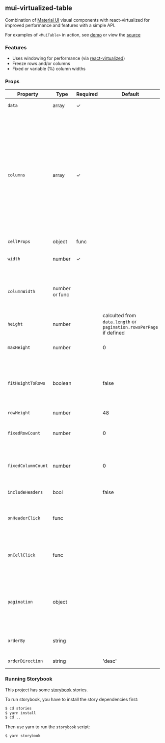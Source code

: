 ## mui-virtualized-table

Combination of [Material UI](http://www.material-ui.com) visual components with react-virtualized for improved performance and features with a simple API.

For examples of `<MuiTable>` in action, see [demo](https://techniq.github.io/mui-table/) or view the [source](https://github.com/techniq/mui-table/tree/master/stories)

### Features

- Uses windowing for performance (via [react-virtualized](https://github.com/bvaughn/react-virtualized))
- Freeze rows and/or columns
- Fixed or variable (%) column widths

### Props

| Property           | Type           | Required | Default                                                             | Description                                                                                                                                                                                                                                                                                                                                                                                                                                                                                 |
| ------------------ | -------------- | -------- | ------------------------------------------------------------------- | ------------------------------------------------------------------------------------------------------------------------------------------------------------------------------------------------------------------------------------------------------------------------------------------------------------------------------------------------------------------------------------------------------------------------------------------------------------------------------------------- |
| `data`             | array          | ✓        |                                                                     | Data to render using defined `columns`                                                                                                                                                                                                                                                                                                                                                                                                                                                      |
| `columns`          | array          | ✓        |                                                                     | Defines the columns in the table.<br/>Column format: {'name', 'header', 'onHeaderClick', 'width', 'cell', ...cellProps }<br/>`name`: Name of header<br/>`header`: (optional) Name to display instead 'name'<br/>`onHeaderClick`: (optional) Callback when header is clicked on (has precendence over `onHeaderClick` on table<br/>`width`: (optional) Width of cell<br/>`cell`: (optional) Callback for rendering associated column cell data. Passes the row data for the associated cell. |
| `cellProps`        | object         | func     |                                                                     |                                                                                                                                                                                                                                                                                                                                                                                                                                                                                             | Pass initial props to [TableCell](https://material-ui.com/api/table-cell/) (ex. `cellProps={{ padding: 'dense' }}`). Specifying same property within the column definition `cellProps` will override. Can also be a function which is passed `column, rowData` similiarly to `onCellClick` |
| `width`            | number         | ✓        |                                                                     | Visible width of table. Will scroll horizontally if sum of column widths are greater than defined width                                                                                                                                                                                                                                                                                                                                                                                     |
| `columnWidth`      | number or func |          |                                                                     | Static column widths if number, calulated based on `columns` definitons if not specificed, or can pass in a function to peform own calcuation based on data                                                                                                                                                                                                                                                                                                                                 |
| `height`           | number         |          | calculted from `data.length` or `pagination.rowsPerPage` if defined | Visible height of table. Will scroll vertically if sum of column heights are great than defined height                                                                                                                                                                                                                                                                                                                                                                                      |
| `maxHeight`        | number         |          | 0                                                                   | Maximum height of table. Useful when using calculated                                                                                                                                                                                                                                                                                                                                                                                                                                       |
| `fitHeightToRows`  | boolean        |          | false                                                               | Always fit the content height to row data. Only useful when using pagination and you want to reduce the height on non-full pages (will move paginator on different length results)                                                                                                                                                                                                                                                                                                          |
| `rowHeight`        | number         |          | 48                                                                  | Height of rows                                                                                                                                                                                                                                                                                                                                                                                                                                                                              |
| `fixedRowCount`    | number         |          | 0                                                                   | Number of rows to remain fixed at the top of the viewport (freeze rows). Based on `columns` definition order                                                                                                                                                                                                                                                                                                                                                                                |
| `fixedColumnCount` | number         |          | 0                                                                   | Number of columns to remain fixed at the left of the viewport (freeze columns). Based on `columns` definition order                                                                                                                                                                                                                                                                                                                                                                         |
| `includeHeaders`   | bool           |          | false                                                               | Add header row to top of data. Useful to also set `fixedRowCount` to `1`                                                                                                                                                                                                                                                                                                                                                                                                                    |
| `onHeaderClick`    | func           |          |                                                                     | Called with column definition of header clicked on. Useful to set sort data and set `orderBy` and `orderDirection`                                                                                                                                                                                                                                                                                                                                                                          |
| `onCellClick`      | func           |          |                                                                     | Called with column definition and row data when non-header cell is clicked on (ex. `onCellClick={(column, data) => alert(data[column.name])}`)                                                                                                                                                                                                                                                                                                                                              |
| `pagination`       | object         |          |                                                                     | If defined, will add pagination to bottom of table and pass props to Material-UI's [TablePagination](https://material-ui.com/api/table-pagination/) component. Must set `count`, `onChangePage`, `page`, and `rowsPerPage` if defined.                                                                                                                                                                                                                                                      |
| `orderBy`          | string         |          |                                                                     | If defined, will show column's header with matching `name` using [TableSortLabel](https://material-ui.com/api/table-sort-label/)                                                                                                                                                                                                                                                                                                                                                            |
| `orderDirection`   | string         |          | 'desc'                                                              | The order of the sort direction                                                                                                                                                                                                                                                                                                                                                                                                                                                             |

### Running Storybook

This project has some [storybook](https://github.com/storybooks/storybook) stories.

To run storybook, you have to install the story dependencies first:

```bash
$ cd stories
$ yarn install
$ cd ..
```

Then use yarn to run the `storybook` script:

```bash
$ yarn storybook
```
